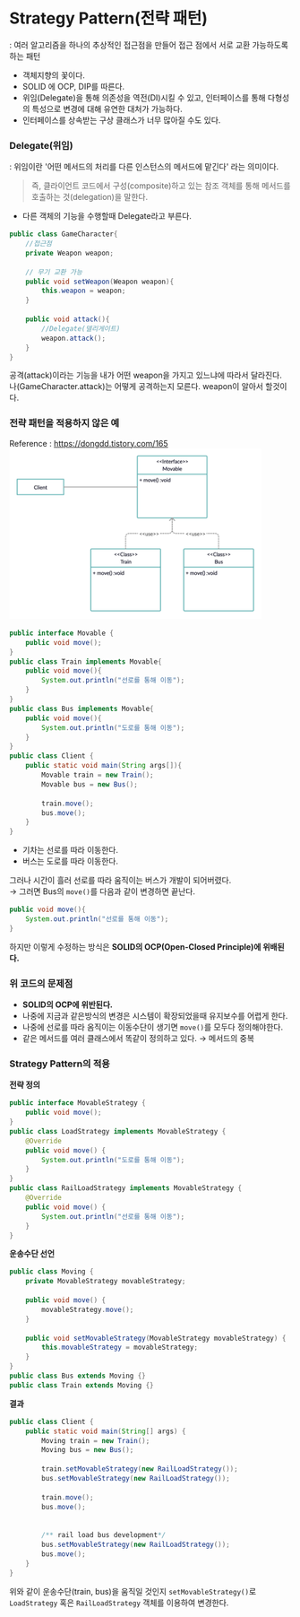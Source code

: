 # Strategy Pattern(전략 패턴)
: 여러 알고리즘을 하나의 추상적인 접근점을 만들어 접근 점에서 서로 교환 가능하도록 하는 패턴
- 객체지향의 꽃이다.
- SOLID 에 OCP, DIP를 따른다.
- 위임(Delegate)을 통해 의존성을 역전(DI)시킬 수 있고, 인터페이스를 통해 다형성의 특성으로 변경에 대해 유연한 대처가 가능하다.
- 인터페이스를 상속받는 구상 클래스가 너무 많아질 수도 있다.

### Delegate(위임)
: 위임이란 '어떤 메서드의 처리를 다른 인스턴스의 메서드에 맡긴다' 라는 의미이다.
> 즉, 클라이언트 코드에서 구성(composite)하고 있는 참조 객체를 통해 메서드를 호출하는 것(delegation)을 말한다.
- 다른 객체의 기능을 수행할때 Delegate라고 부른다.
```java
public class GameCharacter{
    //접근점
    private Weapon weapon;

    // 무기 교환 가능
    public void setWeapon(Weapon weapon){
        this.weapon = weapon;
    }

    public void attack(){
        //Delegate(델리게이트)
        weapon.attack();
    }
}
```
공격(attack)이라는 기능을 내가 어떤 weapon을 가지고 있느냐에 따라서 달라진다.  
나(GameCharacter.attack)는 어떻게 공격하는지 모른다. weapon이 알아서 할것이다.

### 전략 패턴을 적용하지 않은 예
Reference : https://dongdd.tistory.com/165  
<img width=450px src=./img/ex-strategy-not-use.png>

```java
public interface Movable {
    public void move();
}
public class Train implements Movable{
    public void move(){
        System.out.println("선로를 통해 이동");
    }
}
public class Bus implements Movable{
    public void move(){
        System.out.println("도로를 통해 이동");
    }
}
public class Client {
    public static void main(String args[]){
        Movable train = new Train();
        Movable bus = new Bus();

        train.move();
        bus.move();
    }
}
```
- 기차는 선로를 따라 이동한다.
- 버스는 도로를 따라 이동한다.  

그러나 시간이 흘러 선로를 따라 움직이는 버스가 개발이 되어버렸다.  
&rarr; 그러면 Bus의 `move()`를 다음과 같이 변경하면 끝난다.
```java
public void move(){
    System.out.println("선로를 통해 이동");
}
```
하지만 이렇게 수정하는 방식은 **SOLID의 OCP(Open-Closed Principle)에 위배된다.**  
### 위 코드의 문제점
- **SOLID의 OCP에 위반된다.**
- 나중에 지금과 같은방식의 변경은 시스템이 확장되었을때 유지보수를 어렵게 한다.
- 나중에 선로를 따라 옴직이는 이동수단이 생기면 `move()`를 모두다 정의해야한다.
- 같은 메서드를 여러 클래스에서 똑같이 정의하고 있다. &rarr; 메서드의 중복

### Strategy Pattern의 적용
**전략 정의**
```java
public interface MovableStrategy {
    public void move();
}
public class LoadStrategy implements MovableStrategy {
    @Override
    public void move() {
        System.out.println("도로를 통해 이동");
    }
}
public class RailLoadStrategy implements MovableStrategy {
    @Override
    public void move() {
        System.out.println("선로를 통해 이동");
    }
}
```

**운송수단 선언**
```java
public class Moving {
    private MovableStrategy movableStrategy;

    public void move() {
        movableStrategy.move();
    }

    public void setMovableStrategy(MovableStrategy movableStrategy) {
        this.movableStrategy = movableStrategy;
    }
}
public class Bus extends Moving {}
public class Train extends Moving {}
```

**결과**
```java
public class Client {
    public static void main(String[] args) {
        Moving train = new Train();
        Moving bus = new Bus();

        train.setMovableStrategy(new RailLoadStrategy());
        bus.setMovableStrategy(new RailLoadStrategy());

        train.move();
        bus.move();


        /** rail load bus development*/
        bus.setMovableStrategy(new RailLoadStrategy());
        bus.move();
    }
}
```
위와 같이 운송수단(train, bus)을 움직일 것인지 `setMovableStrategy()`로 `LoadStrategy` 혹은 `RailLoadStrategy` 객체를 이용하여 변경한다.